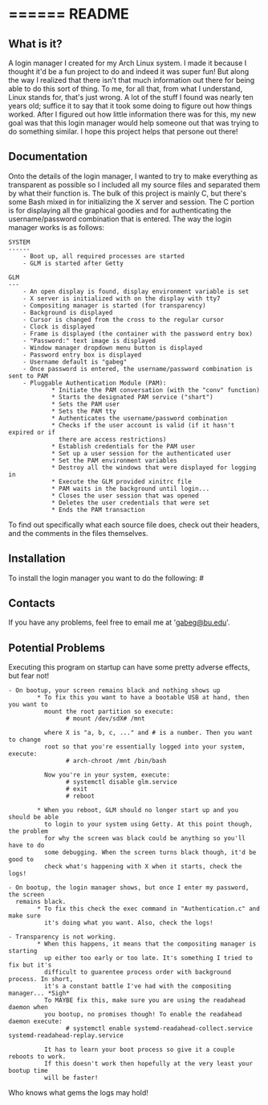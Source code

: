 ======
README
======

What is it?
-----------

A login manager I created for my Arch Linux system. I made it because I thought it'd
be a fun project to do and indeed it was super fun! But along the way I realized that 
there isn't that much information out there for being able to do this sort of thing. 
To me, for all that, from what I understand, Linux stands for, that's just wrong. A 
lot of the stuff I found was nearly ten years old; suffice it to say that it took
some doing to figure out how things worked. After I figured out how little 
information there was for this, my new goal was that this login manager would help 
someone out that was trying to do something similar. I hope this project helps that
persone out there!


Documentation
-------------

Onto the details of the login manager, I wanted to try to make everything as 
transparent as possible so I included all my source files and separated them by what
their function is. The bulk of this project is mainly C, but there's some Bash mixed 
in for initializing the X server and session. The C portion is for displaying all the
graphical goodies and for authenticating the username/password combination that is
entered. The way the login manager works is as follows:
    
    SYSTEM
    ------
        - Boot up, all required processes are started
        - GLM is started after Getty
    
    GLM
    ---
        - An open display is found, display environment variable is set 
        - X server is initialized with on the display with tty7
        - Compositing manager is started (for transparency)
        - Background is displayed
        - Cursor is changed from the cross to the regular cursor
        - Clock is displayed
        - Frame is displayed (the container with the password entry box)
        - "Password:" text image is displayed
        - Window manager dropdown menu button is displayed
        - Password entry box is displayed
        - Username default is "gabeg"
        - Once password is entered, the username/password combination is sent to PAM
        - Pluggable Authentication Module (PAM):
                * Initiate the PAM conversation (with the "conv" function)
                * Starts the designated PAM service ("shart")
                * Sets the PAM user
                * Sets the PAM tty
                * Authenticates the username/password combination
                * Checks if the user account is valid (if it hasn't expired or if 
                  there are access restrictions)
                * Establish credentials for the PAM user
                * Set up a user session for the authenticated user
                * Set the PAM environment variables
                * Destroy all the windows that were displayed for logging in
                * Execute the GLM provided xinitrc file
                * PAM waits in the background until login...
                * Closes the user session that was opened
                * Deletes the user credentials that were set
                * Ends the PAM transaction

To find out specifically what each source file does, check out their headers, and 
the comments in the files themselves.


Installation
------------

To install the login manager you want to do the following:
    # 



Contacts
--------

If you have any problems, feel free to email me at 'gabeg@bu.edu'.


Potential Problems
------------------

Executing this program on startup can have some pretty adverse effects, but fear not! 
    
    - On bootup, your screen remains black and nothing shows up
            * To fix this you want to have a bootable USB at hand, then you want to 
              mount the root partition so execute: 
                    # mount /dev/sdX# /mnt
              
              where X is "a, b, c, ..." and # is a number. Then you want to change 
              root so that you're essentially logged into your system, execute:
                    # arch-chroot /mnt /bin/bash
              
              Now you're in your system, execute:
                    # systemctl disable glm.service
                    # exit
                    # reboot
            
            * When you reboot, GLM should no longer start up and you should be able 
              to login to your system using Getty. At this point though, the problem 
              for why the screen was black could be anything so you'll have to do 
              some debugging. When the screen turns black though, it'd be good to 
              check what's happening with X when it starts, check the logs!
    
    - On bootup, the login manager shows, but once I enter my password, the screen 
      remains black.
            * To fix this check the exec command in "Authentication.c" and make sure 
              it's doing what you want. Also, check the logs! 
    
    - Transparency is not working.
            * When this happens, it means that the compositing manager is starting 
              up either too early or too late. It's something I tried to fix but it's
              difficult to guarentee process order with background process. In short,
              it's a constant battle I've had with the compositing manager... *Sigh*
              To MAYBE fix this, make sure you are using the readahead daemon when 
              you bootup, no promises though! To enable the readahead daemon execute:
                    # systemctl enable systemd-readahead-collect.service systemd-readahead-replay.service
              
              It has to learn your boot process so give it a couple reboots to work. 
              If this doesn't work then hopefully at the very least your bootup time 
              will be faster! 
    
Who knows what gems the logs may hold!
